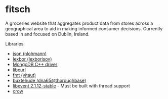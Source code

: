 # fitsch

A groceries website that aggregates product data from stores across a geographical area to aid in making informed consumer decisions.
Currently based in and focused on Dublin, Ireland.

Libraries:
- [json (nlohmann)](https://github.com/nlohmann/json)
- [lexbor (lexborisov)](https://github.com/lexbor/lexbor)
- [MongoDB C++ driver](https://github.com/mongodb/mongo-cxx-driver)
- [libcurl](https://curl.se/download.html)
- [fmt (vitaut)](https://github.com/fmtlib/fmt)
- [buxtehude (dna65@thoroughbase)](https://github.com/thoroughbase/buxtehude)
- [libevent 2.1.12-stable](https://libevent.org/) - Must be built with thread support
- [crow](https://github.com/CrowCpp/Crow)

